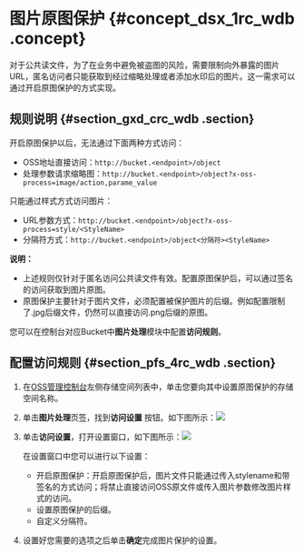 # 图片原图保护 {#concept_dsx_1rc_wdb .concept}

对于公共读文件，为了在业务中避免被盗图的风险，需要限制向外暴露的图片URL，匿名访问者只能获取到经过缩略处理或者添加水印后的图片。这一需求可以通过开启原图保护的方式实现。

## 规则说明 {#section_gxd_crc_wdb .section}

开启原图保护以后，无法通过下面两种方式访问：

-   OSS地址直接访问：`http://bucket.<endpoint>/object`
-   处理参数请求缩略图：`http://bucket.<endpoint>/object?x-oss-process=image/action,parame_value`

只能通过样式方式访问图片：

-   URL参数方式：`http://bucket.<endpoint>/object?x-oss-process=style/<StyleName>`
-   分隔符方式：`http://bucket.<endpoint>/object<分隔符><StyleName>`

**说明：** 

-   上述规则仅针对于匿名访问公共读文件有效。配置原图保护后，可以通过签名的访问获取到图片原图。
-   原图保护主要针对于图片文件，必须配置被保护图片的后缀。例如配置限制了.jpg后缀文件，仍然可以直接访问.png后缀的原图。

您可以在控制台对应Bucket中**图片处理**模块中配置**访问规则**。

## 配置访问规则 {#section_pfs_4rc_wdb .section}

1.  在[OSS管理控制台](https://oss.console.aliyun.com/overview)左侧存储空间列表中，单击您要向其中设置原图保护的存储空间名称。
2.  单击**图片处理**页签，找到**访问设置** 按钮。如下图所示：![](images/2907_zh-CN_source.png)
3.  单击**访问设置**，打开设置窗口，如下图所示：![](images/2908_en-US_source.png)

    在设置窗口中您可以进行以下设置：

    -   开启原图保护：开启原图保护后，图片文件只能通过传入stylename和带签名的方式访问；将禁止直接访问OSS原文件或传入图片参数修改图片样式的访问。
    -   设置原图保护的后缀。
    -   自定义分隔符。
4.  设置好您需要的选项之后单击**确定**完成图片保护的设置。

